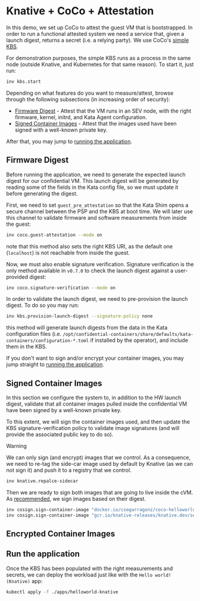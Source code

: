 # Knative + CoCo + Attestation

In this demo, we set up CoCo to attest the guest VM that is bootstrapped.
In order to run a functional attested system we need a service that, given
a launch digest, returns a secret (i.e. a relying party). We use CoCo's
[simple KBS](https://github.com/confidential-containers/simple-kbs).

For demonstration purposes, the simple KBS runs as a process in the same
node (outside Knative, and Kubernetes for that same reason). To start it,
just run:

```bash
inv kbs.start
```

Depending on what features do you want to measure/attest, browse through the
following subsections (in increasing order of security):
* [Firmware Digest](#firmware-digest) - Attest that the VM runs in an SEV node,
with the right firmware, kernel, initrd, and Kata Agent configuration.
* [Signed Container Images](#signed-container-images) - Attest that the images
used have been signed with a well-known private key.

After that, you may jump to [running the application](#run-the-application).

## Firmware Digest

Before running the application, we need to generate the expected launch digest
for our confidential VM. This launch digest will be generated by reading some
of the fields in the Kata config file, so we must update it before generating
the digest.

First, we need to set `guest_pre_attestation` so that the Kata Shim opens a
secure channel between the PSP and the KBS at boot time. We will later use this
channel to validate firmware and software measurements from inside the guest:

```bash
inv coco.guest-attestation --mode on
```

note that this method also sets the right KBS URI, as the default one
(`localhost`) is not reachable from inside the guest.

Now, we must also enable signature verification. Signature verification is the
only method available in `v0.7.0` to check the launch digest against a user-
provided digest:

```bash
inv coco.signature-verification --mode on
```

In order to validate the launch digest, we need to pre-provision the launch
digest. To do so you may run:

```bash
inv kbs.provision-launch-digest --signature-policy none
```

this method will generate launch digests from the data in the Kata configuration
files (i.e. `/opt/confidential-containers/share/defaults/kata-containers/configuration-*.toml`
if installed by the operator), and include them in the KBS.

If you don't want to sign and/or encrypt your container images, you may jump
straight to [running the application](#run-the-application).

## Signed Container Images

In this section we configure the system to, in addition to the HW launch
digest, validate that all container images pulled inside the confidential
VM have been signed by a well-known private key.

To this extent, we will sign the container images used, and then update the
KBS signature-verification policy to validate image signatures (and will
provide the associated public key to do so).

> [!WARNING]
> We can only sign (and encrypt) images that we control. As a consequence, we
> need to re-tag the side-car image used by default by Knative (as we can not
> sign it) and push it to a registry that we control.

```bash
inv knative.repalce-sidecar
```

Then we are ready to sign both images that are going to live inside the cVM.
As [recommended](https://github.com/sigstore/cosign#sign-a-container-and-store-the-signature-in-the-registry),
we sign images based on their digest.

```bash
inv cosign.sign-container-image "docker.io/csegarragonz/coco-helloworld-py@sha256:af0fec55e9aed9a259e8da9dcaa28ab3fc1277dc8db4b8883265f98272cef11d"
inv cosign.sign-container-image "gcr.io/knative-releases/knative.dev/serving/cmd/queue@sha256:987f53e3ead58627e3022c8ccbb199ed71b965f10c59485bab8015ecf18b44af"
```

## Encrypted Container Images

## Run the application

Once the KBS has been populated with the right measurements and secrets, we can
deploy the workload just like with the `Hello world! (Knative)` app:

```bash
kubectl apply -f ./apps/helloworld-knative
```
